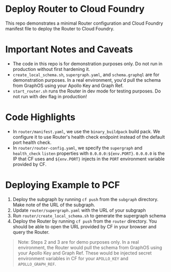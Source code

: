 # Deploy Router to Cloud Foundry

This repo demonstrates a minimal Router configuration and Cloud Foundry manifest file to deploy the Router to Cloud Foundry.

# Important Notes and Caveats

- The code in this repo is for demonstration purposes only. Do not run in production without first hardening it.
- `create_local_schema.sh`, `supergraph.yaml`, and `schema.graphql` are for demonstration purposes. In a real environment, you'd pull the schema from GraphOS using your Apollo Key and Graph Ref.
- `start_router.sh` runs the Router in dev mode for testing purposes. Do not run with dev flag in production!

# Code Highlights

- In `router/manifest.yaml`, we use the `binary_buildpack` build pack. We configure it to use Router's health check endpoint instead of the default port health check.
- In `router/router-config.yaml`, we specify the `supergraph` and `health_check` `listen` properties with `0.0.0.0:${env.PORT}`. `0.0.0.0` is the IP that CF uses and `${env.PORT}` injects in the `PORT` environment variable provided by CF.

# Deploying Example to PCF

1. Deploy the subgraph by running `cf push` from the `subgraph` directory. Make note of the URL of the subgraph.
2. Update `router/supergraph.yaml` with the URL of your subgraph
3. Run `router/create_local_schema.sh` to generate the supergraph schema
4. Deploy the Router by running `cf push` from the `router` directory. You should be able to open the URL provided by CF in your browser and query the Router.

> Note: Steps 2 and 3 are for demo purposes only. In a real environment, the Router would pull the schema from GraphOS using your Apollo Key and Graph Ref. These would be injected secret environment variables in CF for your `APOLLO_KEY` and `APOLLO_GRAPH_REF`.
